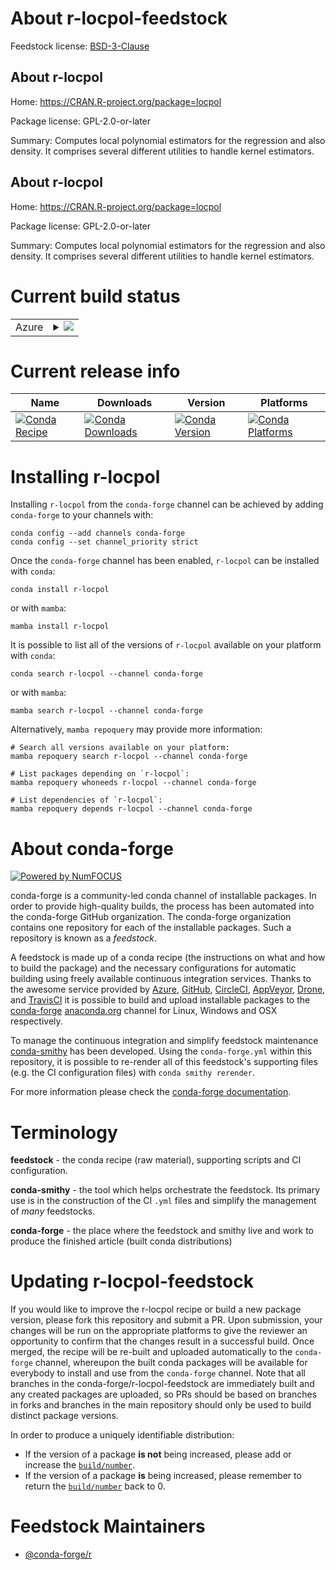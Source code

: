 About r-locpol-feedstock
========================

Feedstock license: [BSD-3-Clause](https://github.com/conda-forge/r-locpol-feedstock/blob/main/LICENSE.txt)


About r-locpol
--------------

Home: https://CRAN.R-project.org/package=locpol

Package license: GPL-2.0-or-later

Summary: Computes local polynomial estimators for  the regression and also density. It comprises several  different utilities to handle kernel estimators.

About r-locpol
--------------

Home: https://CRAN.R-project.org/package=locpol

Package license: GPL-2.0-or-later

Summary: Computes local polynomial estimators for  the regression and also density. It comprises several  different utilities to handle kernel estimators.

Current build status
====================


<table>
    
  <tr>
    <td>Azure</td>
    <td>
      <details>
        <summary>
          <a href="https://dev.azure.com/conda-forge/feedstock-builds/_build/latest?definitionId=7343&branchName=main">
            <img src="https://dev.azure.com/conda-forge/feedstock-builds/_apis/build/status/r-locpol-feedstock?branchName=main">
          </a>
        </summary>
        <table>
          <thead><tr><th>Variant</th><th>Status</th></tr></thead>
          <tbody><tr>
              <td>linux_64_r_base4.3</td>
              <td>
                <a href="https://dev.azure.com/conda-forge/feedstock-builds/_build/latest?definitionId=7343&branchName=main">
                  <img src="https://dev.azure.com/conda-forge/feedstock-builds/_apis/build/status/r-locpol-feedstock?branchName=main&jobName=linux&configuration=linux%20linux_64_r_base4.3" alt="variant">
                </a>
              </td>
            </tr><tr>
              <td>linux_64_r_base4.4</td>
              <td>
                <a href="https://dev.azure.com/conda-forge/feedstock-builds/_build/latest?definitionId=7343&branchName=main">
                  <img src="https://dev.azure.com/conda-forge/feedstock-builds/_apis/build/status/r-locpol-feedstock?branchName=main&jobName=linux&configuration=linux%20linux_64_r_base4.4" alt="variant">
                </a>
              </td>
            </tr><tr>
              <td>osx_64_r_base4.3</td>
              <td>
                <a href="https://dev.azure.com/conda-forge/feedstock-builds/_build/latest?definitionId=7343&branchName=main">
                  <img src="https://dev.azure.com/conda-forge/feedstock-builds/_apis/build/status/r-locpol-feedstock?branchName=main&jobName=osx&configuration=osx%20osx_64_r_base4.3" alt="variant">
                </a>
              </td>
            </tr><tr>
              <td>osx_64_r_base4.4</td>
              <td>
                <a href="https://dev.azure.com/conda-forge/feedstock-builds/_build/latest?definitionId=7343&branchName=main">
                  <img src="https://dev.azure.com/conda-forge/feedstock-builds/_apis/build/status/r-locpol-feedstock?branchName=main&jobName=osx&configuration=osx%20osx_64_r_base4.4" alt="variant">
                </a>
              </td>
            </tr><tr>
              <td>win_64_r_base4.3</td>
              <td>
                <a href="https://dev.azure.com/conda-forge/feedstock-builds/_build/latest?definitionId=7343&branchName=main">
                  <img src="https://dev.azure.com/conda-forge/feedstock-builds/_apis/build/status/r-locpol-feedstock?branchName=main&jobName=win&configuration=win%20win_64_r_base4.3" alt="variant">
                </a>
              </td>
            </tr><tr>
              <td>win_64_r_base4.4</td>
              <td>
                <a href="https://dev.azure.com/conda-forge/feedstock-builds/_build/latest?definitionId=7343&branchName=main">
                  <img src="https://dev.azure.com/conda-forge/feedstock-builds/_apis/build/status/r-locpol-feedstock?branchName=main&jobName=win&configuration=win%20win_64_r_base4.4" alt="variant">
                </a>
              </td>
            </tr>
          </tbody>
        </table>
      </details>
    </td>
  </tr>
</table>

Current release info
====================

| Name | Downloads | Version | Platforms |
| --- | --- | --- | --- |
| [![Conda Recipe](https://img.shields.io/badge/recipe-r--locpol-green.svg)](https://anaconda.org/conda-forge/r-locpol) | [![Conda Downloads](https://img.shields.io/conda/dn/conda-forge/r-locpol.svg)](https://anaconda.org/conda-forge/r-locpol) | [![Conda Version](https://img.shields.io/conda/vn/conda-forge/r-locpol.svg)](https://anaconda.org/conda-forge/r-locpol) | [![Conda Platforms](https://img.shields.io/conda/pn/conda-forge/r-locpol.svg)](https://anaconda.org/conda-forge/r-locpol) |

Installing r-locpol
===================

Installing `r-locpol` from the `conda-forge` channel can be achieved by adding `conda-forge` to your channels with:

```
conda config --add channels conda-forge
conda config --set channel_priority strict
```

Once the `conda-forge` channel has been enabled, `r-locpol` can be installed with `conda`:

```
conda install r-locpol
```

or with `mamba`:

```
mamba install r-locpol
```

It is possible to list all of the versions of `r-locpol` available on your platform with `conda`:

```
conda search r-locpol --channel conda-forge
```

or with `mamba`:

```
mamba search r-locpol --channel conda-forge
```

Alternatively, `mamba repoquery` may provide more information:

```
# Search all versions available on your platform:
mamba repoquery search r-locpol --channel conda-forge

# List packages depending on `r-locpol`:
mamba repoquery whoneeds r-locpol --channel conda-forge

# List dependencies of `r-locpol`:
mamba repoquery depends r-locpol --channel conda-forge
```


About conda-forge
=================

[![Powered by
NumFOCUS](https://img.shields.io/badge/powered%20by-NumFOCUS-orange.svg?style=flat&colorA=E1523D&colorB=007D8A)](https://numfocus.org)

conda-forge is a community-led conda channel of installable packages.
In order to provide high-quality builds, the process has been automated into the
conda-forge GitHub organization. The conda-forge organization contains one repository
for each of the installable packages. Such a repository is known as a *feedstock*.

A feedstock is made up of a conda recipe (the instructions on what and how to build
the package) and the necessary configurations for automatic building using freely
available continuous integration services. Thanks to the awesome service provided by
[Azure](https://azure.microsoft.com/en-us/services/devops/), [GitHub](https://github.com/),
[CircleCI](https://circleci.com/), [AppVeyor](https://www.appveyor.com/),
[Drone](https://cloud.drone.io/welcome), and [TravisCI](https://travis-ci.com/)
it is possible to build and upload installable packages to the
[conda-forge](https://anaconda.org/conda-forge) [anaconda.org](https://anaconda.org/)
channel for Linux, Windows and OSX respectively.

To manage the continuous integration and simplify feedstock maintenance
[conda-smithy](https://github.com/conda-forge/conda-smithy) has been developed.
Using the ``conda-forge.yml`` within this repository, it is possible to re-render all of
this feedstock's supporting files (e.g. the CI configuration files) with ``conda smithy rerender``.

For more information please check the [conda-forge documentation](https://conda-forge.org/docs/).

Terminology
===========

**feedstock** - the conda recipe (raw material), supporting scripts and CI configuration.

**conda-smithy** - the tool which helps orchestrate the feedstock.
                   Its primary use is in the construction of the CI ``.yml`` files
                   and simplify the management of *many* feedstocks.

**conda-forge** - the place where the feedstock and smithy live and work to
                  produce the finished article (built conda distributions)


Updating r-locpol-feedstock
===========================

If you would like to improve the r-locpol recipe or build a new
package version, please fork this repository and submit a PR. Upon submission,
your changes will be run on the appropriate platforms to give the reviewer an
opportunity to confirm that the changes result in a successful build. Once
merged, the recipe will be re-built and uploaded automatically to the
`conda-forge` channel, whereupon the built conda packages will be available for
everybody to install and use from the `conda-forge` channel.
Note that all branches in the conda-forge/r-locpol-feedstock are
immediately built and any created packages are uploaded, so PRs should be based
on branches in forks and branches in the main repository should only be used to
build distinct package versions.

In order to produce a uniquely identifiable distribution:
 * If the version of a package **is not** being increased, please add or increase
   the [``build/number``](https://docs.conda.io/projects/conda-build/en/latest/resources/define-metadata.html#build-number-and-string).
 * If the version of a package **is** being increased, please remember to return
   the [``build/number``](https://docs.conda.io/projects/conda-build/en/latest/resources/define-metadata.html#build-number-and-string)
   back to 0.

Feedstock Maintainers
=====================

* [@conda-forge/r](https://github.com/conda-forge/r/)

